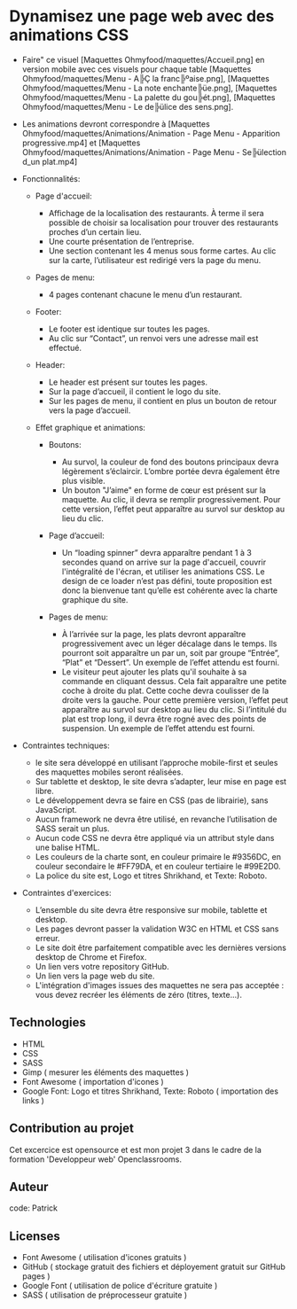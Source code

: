 



# Dynamisez une page web avec des animations CSS

- Faire" ce visuel [Maquettes Ohmyfood/maquettes/Accueil.png] en version mobile avec ces visuels pour chaque table [Maquettes Ohmyfood/maquettes/Menu - A╠Ç la franc╠ºaise.png], 
	[Maquettes Ohmyfood/maquettes/Menu - La note enchante╠üe.png], [Maquettes Ohmyfood/maquettes/Menu - La palette du gou╠ét.png], [Maquettes Ohmyfood/maquettes/Menu - Le de╠ülice des sens.png].
- Les animations devront correspondre à [Maquettes Ohmyfood/maquettes/Animations/Animation - Page Menu - Apparition progressive.mp4] et [Maquettes Ohmyfood/maquettes/Animations/Animation - Page Menu - Se╠ülection d_un plat.mp4]

- Fonctionnalités:

    - Page d'accueil: 

        * Affichage de la localisation des restaurants. À terme il sera possible de choisir sa localisation pour trouver des restaurants proches d’un certain lieu.
        * Une courte présentation de l’entreprise.
        * Une section contenant les 4 menus sous forme cartes. Au clic sur la carte, l’utilisateur est redirigé vers la page du menu.

    - Pages de menu:

        * 4 pages contenant chacune le menu d’un restaurant.

    - Footer:

        * Le footer est identique sur toutes les pages.
        * Au clic sur “Contact”, un renvoi vers une adresse mail est effectué.

    - Header:

        * Le header est présent sur toutes les pages.
        * Sur la page d’accueil, il contient le logo du site.
        * Sur les pages de menu, il contient en plus un bouton de retour vers la page d’accueil.

    - Effet graphique et animations:

        - Boutons:

            * Au survol, la couleur de fond des boutons principaux devra légèrement s’éclaircir. L’ombre portée devra également être plus visible.
            * Un bouton "J’aime" en forme de cœur est présent sur la maquette. Au clic, il devra se remplir progressivement. Pour cette version, l’effet peut apparaître au survol sur desktop au lieu du clic.

        - Page d’accueil:

            * Un “loading spinner” devra apparaître pendant 1 à 3 secondes quand on arrive sur la page d'accueil, couvrir l'intégralité de l'écran, et utiliser les animations CSS. Le design de ce loader n’est pas défini, toute proposition est donc la bienvenue tant qu’elle est cohérente avec la charte graphique du site.

        - Pages de menu:

            * À l’arrivée sur la page, les plats devront apparaître progressivement avec un léger décalage dans le temps. Ils pourront soit apparaître un par un, soit par groupe “Entrée”, “Plat” et “Dessert”. Un exemple de l’effet attendu est fourni.
            * Le visiteur peut ajouter les plats qu'il souhaite à sa commande en cliquant dessus. Cela fait apparaître une petite coche à droite du plat. Cette coche devra coulisser de la droite vers la gauche. Pour cette première version, l’effet peut apparaître au survol sur desktop au lieu du clic. Si l’intitulé du plat est trop long, il devra être rogné avec des points de suspension. Un exemple de l’effet attendu est fourni.

- Contraintes techniques:
    
    - le site sera développé en utilisant l’approche mobile-first et seules des maquettes mobiles seront réalisées.
    - Sur tablette et desktop, le site devra s’adapter, leur mise en page est libre.
    - Le développement devra se faire en CSS (pas de librairie), sans JavaScript. 
    - Aucun framework ne devra être utilisé, en revanche l’utilisation de SASS serait un plus.
    - Aucun code CSS ne devra être appliqué via un attribut style dans une balise HTML.
    - Les couleurs de la charte sont, en couleur primaire le #9356DC, en couleur secondaire le #FF79DA, et en couleur tertiaire le #99E2D0.
    - La police du site est, Logo et titres Shrikhand, et Texte: Roboto.

- Contraintes d'exercices:

    - L’ensemble du site devra être responsive sur mobile, tablette et desktop.
    - Les pages devront passer la validation W3C en HTML et CSS sans erreur.
    - Le site doit être parfaitement compatible avec les dernières versions desktop de Chrome et Firefox.
    - Un lien vers votre repository GitHub.
    - Un lien vers la page web du site.
    - L'intégration d'images issues des maquettes ne sera pas acceptée : vous devez recréer les éléments de zéro (titres, texte...).
    
## Technologies

- HTML
- CSS
- SASS
- Gimp ( mesurer les éléments des maquettes )
- Font Awesome ( importation d'icones )
- Google Font: Logo et titres Shrikhand, Texte: Roboto ( importation des links )

## Contribution au projet

Cet excercice est opensource et est mon projet 3 dans le cadre de la formation 'Developpeur web' Openclassrooms.

## Auteur

code: Patrick 

## Licenses

- Font Awesome ( utilisation d'icones gratuits )
- GitHub ( stockage gratuit des fichiers et déployement gratuit sur GitHub pages )
- Google Font ( utilisation de police d'écriture gratuite )
- SASS ( utilisation de préprocesseur gratuite )